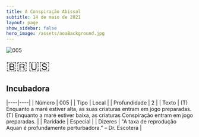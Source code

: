 ```yaml
---
title: A Conspiração Abissal
subtitle: 14 de maio de 2021
layout: page
show_sidebar: false
hero_image: /assets/aoaBackground.jpg
---
```


![005](https://cards-keyforge.s3.eu-north-1.amazonaws.com/media/pt/tac/005.png)

<span title="Português" style="font-size: 32px;cursor: pointer;" onclick="javascript:document.querySelector('img[alt=\'005\']').src=document.querySelector('img[alt=\'005\']').src.replace(/media\/[^/]+/, 'media/pt')">🇧🇷</span>
<span title="English" style="font-size: 32px;cursor: pointer;" onclick="javascript:document.querySelector('img[alt=\'005\']').src=document.querySelector('img[alt=\'005\']').src.replace(/media\/[^/]+/, 'media/en')">🇺🇸</span>

## Incubadora

|----|----|
| Número | 005 |
| Tipo | Local |
| Profundidade | 2 |
| Texto | (T) Enquanto a maré estiver alta, as suas criaturas entram em  jogo preparadas. (T) Enquanto a maré estiver baixa, as criaturas Conspiração entram  em jogo preparadas. |
| Raridade | Especial |
| Dizeres | "A taxa de reprodução Aquan é profundamente perturbadora." – Dr. Escotera |
